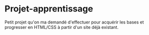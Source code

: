 # Projet-apprentissage

Petit projet qu'on ma demandé d'effectuer pour acquérir les bases et progresser en HTML/CSS à partir d'un site déjà existant.
